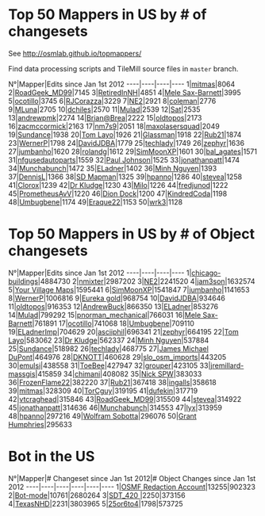 Top 50 Mappers in US by # of changesets
=======================================

See http://osmlab.github.io/topmappers/

Find data processing scripts and TileMill source files in `master` branch.


N°|Mapper|Edits since Jan 1st 2012
----|----|----|----
1|[mitmas](http://www.openstreetmap.org/user/mitmas)|8064
2|[RoadGeek_MD99](http://www.openstreetmap.org/user/RoadGeek_MD99)|7145
3|[RetiredInNH](http://www.openstreetmap.org/user/RetiredInNH)|4851
4|[Mele Sax-Barnett](http://www.openstreetmap.org/user/Mele%20Sax-Barnett)|3995
5|[ocotillo](http://www.openstreetmap.org/user/ocotillo)|3745
6|[RJCorazza](http://www.openstreetmap.org/user/RJCorazza)|3229
7|[NE2](http://www.openstreetmap.org/user/NE2)|2921
8|[coleman](http://www.openstreetmap.org/user/coleman)|2776
9|[MLuna](http://www.openstreetmap.org/user/MLuna)|2705
10|[dchiles](http://www.openstreetmap.org/user/dchiles)|2570
11|[Mulad](http://www.openstreetmap.org/user/Mulad)|2539
12|[Sat](http://www.openstreetmap.org/user/Sat)|2535
13|[andrewpmk](http://www.openstreetmap.org/user/andrewpmk)|2274
14|[Brian@Brea](http://www.openstreetmap.org/user/Brian@Brea)|2222
15|[oldtopos](http://www.openstreetmap.org/user/oldtopos)|2173
16|[zacmccormick](http://www.openstreetmap.org/user/zacmccormick)|2163
17|[nm7s9](http://www.openstreetmap.org/user/nm7s9)|2051
18|[maxolasersquad](http://www.openstreetmap.org/user/maxolasersquad)|2049
19|[Sundance](http://www.openstreetmap.org/user/Sundance)|1938
20|[Tom Layo](http://www.openstreetmap.org/user/Tom%20Layo)|1926
21|[Glassman](http://www.openstreetmap.org/user/Glassman)|1918
22|[Rub21](http://www.openstreetmap.org/user/Rub21)|1874
23|[WernerP](http://www.openstreetmap.org/user/WernerP)|1798
24|[DavidJDBA](http://www.openstreetmap.org/user/DavidJDBA)|1779
25|[techlady](http://www.openstreetmap.org/user/techlady)|1749
26|[zephyr](http://www.openstreetmap.org/user/zephyr)|1636
27|[jumbanho](http://www.openstreetmap.org/user/jumbanho)|1620
28|[rolandg](http://www.openstreetmap.org/user/rolandg)|1612
29|[SimMoonXP](http://www.openstreetmap.org/user/SimMoonXP)|1601
30|[bal_agates](http://www.openstreetmap.org/user/bal_agates)|1571
31|[nfgusedautoparts](http://www.openstreetmap.org/user/nfgusedautoparts)|1559
32|[Paul Johnson](http://www.openstreetmap.org/user/Paul%20Johnson)|1525
33|[jonathanpatt](http://www.openstreetmap.org/user/jonathanpatt)|1474
34|[Munchabunch](http://www.openstreetmap.org/user/Munchabunch)|1472
35|[ELadner](http://www.openstreetmap.org/user/ELadner)|1402
36|[Minh Nguyen](http://www.openstreetmap.org/user/Minh%20Nguyen)|1393
37|[DennisL](http://www.openstreetmap.org/user/DennisL)|1366
38|[SD Mapman](http://www.openstreetmap.org/user/SD%20Mapman)|1325
39|[hpanno](http://www.openstreetmap.org/user/hpanno)|1286
40|[stevea](http://www.openstreetmap.org/user/stevea)|1258
41|[Clorox](http://www.openstreetmap.org/user/Clorox)|1239
42|[Dr Kludge](http://www.openstreetmap.org/user/Dr%20Kludge)|1230
43|[Milo](http://www.openstreetmap.org/user/Milo)|1226
44|[fredjunod](http://www.openstreetmap.org/user/fredjunod)|1222
45|[PrometheusAvV](http://www.openstreetmap.org/user/PrometheusAvV)|1220
46|[Dion Dock](http://www.openstreetmap.org/user/Dion%20Dock)|1200
47|[KindredCoda](http://www.openstreetmap.org/user/KindredCoda)|1198
48|[Umbugbene](http://www.openstreetmap.org/user/Umbugbene)|1174
49|[Eraque22](http://www.openstreetmap.org/user/Eraque22)|1153
50|[wrk3](http://www.openstreetmap.org/user/wrk3)|1128


Top 50 Mappers in US by # of Object changesets
=======================================

N°|Mapper|Edits since Jan 1st 2012
----|----|----|----
1|[chicago-buildings](http://www.openstreetmap.org/user/chicago-buildings)|4884730
2|[nmixter](http://www.openstreetmap.org/user/nmixter)|2987202
3|[NE2](http://www.openstreetmap.org/user/NE2)|2241520
4|[jam3son](http://www.openstreetmap.org/user/jam3son)|1632574
5|[Your Village Maps](http://www.openstreetmap.org/user/Your%20Village%20Maps)|1595441
6|[SimMoonXP](http://www.openstreetmap.org/user/SimMoonXP)|1541847
7|[jumbanho](http://www.openstreetmap.org/user/jumbanho)|1141653
8|[WernerP](http://www.openstreetmap.org/user/WernerP)|1006816
9|[Eureka gold](http://www.openstreetmap.org/user/Eureka%20gold)|968754
10|[DavidJDBA](http://www.openstreetmap.org/user/DavidJDBA)|934646
11|[oldtopos](http://www.openstreetmap.org/user/oldtopos)|916353
12|[AndrewBuck](http://www.openstreetmap.org/user/AndrewBuck)|866350
13|[ELadner](http://www.openstreetmap.org/user/ELadner)|853276
14|[Mulad](http://www.openstreetmap.org/user/Mulad)|799292
15|[pnorman_mechanical](http://www.openstreetmap.org/user/pnorman_mechanical)|766031
16|[Mele Sax-Barnett](http://www.openstreetmap.org/user/Mele%20Sax-Barnett)|761891
17|[ocotillo](http://www.openstreetmap.org/user/ocotillo)|741068
18|[Umbugbene](http://www.openstreetmap.org/user/Umbugbene)|709110
19|[ELadnerImp](http://www.openstreetmap.org/user/ELadnerImp)|704629
20|[asciiphil](http://www.openstreetmap.org/user/asciiphil)|696341
21|[zephyr](http://www.openstreetmap.org/user/zephyr)|664195
22|[Tom Layo](http://www.openstreetmap.org/user/Tom%20Layo)|583062
23|[Dr Kludge](http://www.openstreetmap.org/user/Dr%20Kludge)|562337
24|[Minh Nguyen](http://www.openstreetmap.org/user/Minh%20Nguyen)|537884
25|[Sundance](http://www.openstreetmap.org/user/Sundance)|518982
26|[techlady](http://www.openstreetmap.org/user/techlady)|468775
27|[James Michael DuPont](http://www.openstreetmap.org/user/James%20Michael%20DuPont)|464976
28|[DKNOTT](http://www.openstreetmap.org/user/DKNOTT)|460628
29|[slo_osm_imports](http://www.openstreetmap.org/user/slo_osm_imports)|443205
30|[emulsi](http://www.openstreetmap.org/user/emulsi)|438558
31|[ToeBee](http://www.openstreetmap.org/user/ToeBee)|427947
32|[grouper](http://www.openstreetmap.org/user/grouper)|423105
33|[jremillard-massgis](http://www.openstreetmap.org/user/jremillard-massgis)|415859
34|[chimani](http://www.openstreetmap.org/user/chimani)|408082
35|[Nick SPW](http://www.openstreetmap.org/user/Nick%20SPW)|383033
36|[FrozenFlame22](http://www.openstreetmap.org/user/FrozenFlame22)|382220
37|[Rub21](http://www.openstreetmap.org/user/Rub21)|367418
38|[ingalls](http://www.openstreetmap.org/user/ingalls)|358618
39|[mitmas](http://www.openstreetmap.org/user/mitmas)|328309
40|[TorCguy](http://www.openstreetmap.org/user/TorCguy)|319195
41|[dufekin](http://www.openstreetmap.org/user/dufekin)|317719
42|[vtcraghead](http://www.openstreetmap.org/user/vtcraghead)|315846
43|[RoadGeek_MD99](http://www.openstreetmap.org/user/RoadGeek_MD99)|315509
44|[stevea](http://www.openstreetmap.org/user/stevea)|314922
45|[jonathanpatt](http://www.openstreetmap.org/user/jonathanpatt)|314636
46|[Munchabunch](http://www.openstreetmap.org/user/Munchabunch)|314553
47|[lyx](http://www.openstreetmap.org/user/lyx)|313959
48|[hpanno](http://www.openstreetmap.org/user/hpanno)|297216
49|[Wolfram Sobotta](http://www.openstreetmap.org/user/Wolfram%20Sobotta)|296076
50|[Grant Humphries](http://www.openstreetmap.org/user/Grant%20Humphries)|295633


Bot in the US
=======================================

N°|Mapper|# Changeset since Jan 1st 2012|# Object Changes since Jan 1st 2012
----|----|----|----|----|----
1|[OSMF Redaction Account](http://www.openstreetmap.org/user/OSMF%20Redaction%20Account)|13255|902323
2|[Bot-mode](http://www.openstreetmap.org/user/Bot-mode)|10761|2680264
3|[SDT_420 ](http://www.openstreetmap.org/user/SDT_420%20)|2250|373156
4|[TexasNHD](http://www.openstreetmap.org/user/TexasNHD)|2231|3803965
5|[25or6to4](http://www.openstreetmap.org/user/25or6to4)|1798|573725